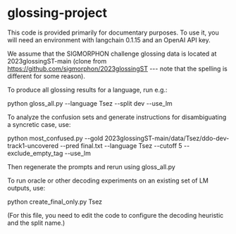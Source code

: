 # glossing-project

This code is provided primarily for documentary purposes. To use it, you will need an environment with langchain 0.1.15 and an OpenAI API key.

We assume that the SIGMORPHON challenge glossing data is located at 2023glossingST-main (clone from https://github.com/sigmorphon/2023glossingST --- note that the spelling is different for some reason).

To produce all glossing results for a language, run e.g.:

python gloss_all.py --language Tsez --split dev --use_lm

To analyze the confusion sets and generate instructions for disambiguating a syncretic case, use:

python most_confused.py --gold 2023glossingST-main/data/Tsez/ddo-dev-track1-uncovered --pred final.txt --language Tsez --cutoff 5 --exclude_empty_tag --use_lm

Then regenerate the prompts and rerun using gloss_all.py

To run oracle or other decoding experiments on an existing set of LM outputs, use:

python create_final_only.py Tsez

(For this file, you need to edit the code to configure the decoding heuristic and the split name.)
